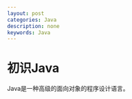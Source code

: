 ```yaml
---
layout: post
categories: Java
description: none
keywords: Java
---
```

# 初识Java

Java是一种高级的面向对象的程序设计语言。